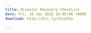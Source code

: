 ```yaml
---
title: Disaster Recovery Checklist
date: Fri, 16 Jan 2015 19:05:06 +0000
download: http://bit.ly/1kip3Vy

---
```

